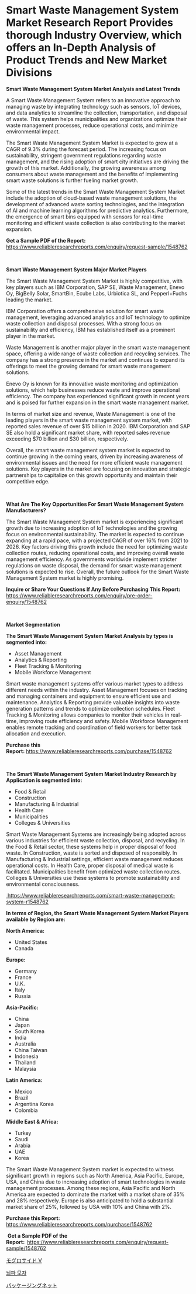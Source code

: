 <p><h1>Smart Waste Management System Market Research Report Provides thorough Industry Overview, which offers an In-Depth Analysis of Product Trends and New Market Divisions</h1></p><p><strong>Smart Waste Management System Market Analysis and Latest Trends</strong></p>
<p><p>A Smart Waste Management System refers to an innovative approach to managing waste by integrating technology such as sensors, IoT devices, and data analytics to streamline the collection, transportation, and disposal of waste. This system helps municipalities and organizations optimize their waste management processes, reduce operational costs, and minimize environmental impact.</p><p>The Smart Waste Management System Market is expected to grow at a CAGR of 9.3% during the forecast period. The increasing focus on sustainability, stringent government regulations regarding waste management, and the rising adoption of smart city initiatives are driving the growth of this market. Additionally, the growing awareness among consumers about waste management and the benefits of implementing smart waste solutions is further fueling market growth.</p><p>Some of the latest trends in the Smart Waste Management System Market include the adoption of cloud-based waste management solutions, the development of advanced waste sorting technologies, and the integration of AI and machine learning algorithms for predictive analytics. Furthermore, the emergence of smart bins equipped with sensors for real-time monitoring and efficient waste collection is also contributing to the market expansion.</p></p>
<p><strong>Get a Sample PDF of the Report:&nbsp;</strong> <a href="https://www.reliableresearchreports.com/enquiry/request-sample/1548762">https://www.reliableresearchreports.com/enquiry/request-sample/1548762</a></p>
<p>&nbsp;</p>
<p><strong>Smart Waste Management System Major Market Players</strong></p>
<p><p>The Smart Waste Management System Market is highly competitive, with key players such as IBM Corporation, SAP SE, Waste Management, Enevo Oy, BigBelly Solar, SmartBin, Ecube Labs, Urbiotica SL, and Pepperl+Fuchs leading the market.</p><p>IBM Corporation offers a comprehensive solution for smart waste management, leveraging advanced analytics and IoT technology to optimize waste collection and disposal processes. With a strong focus on sustainability and efficiency, IBM has established itself as a prominent player in the market.</p><p>Waste Management is another major player in the smart waste management space, offering a wide range of waste collection and recycling services. The company has a strong presence in the market and continues to expand its offerings to meet the growing demand for smart waste management solutions.</p><p>Enevo Oy is known for its innovative waste monitoring and optimization solutions, which help businesses reduce waste and improve operational efficiency. The company has experienced significant growth in recent years and is poised for further expansion in the smart waste management market.</p><p>In terms of market size and revenue, Waste Management is one of the leading players in the smart waste management system market, with reported sales revenue of over $15 billion in 2020. IBM Corporation and SAP SE also hold a significant market share, with reported sales revenue exceeding $70 billion and $30 billion, respectively.</p><p>Overall, the smart waste management system market is expected to continue growing in the coming years, driven by increasing awareness of environmental issues and the need for more efficient waste management solutions. Key players in the market are focusing on innovation and strategic partnerships to capitalize on this growth opportunity and maintain their competitive edge.</p></p>
<p>&nbsp;</p>
<p><strong>What Are The Key Opportunities For Smart Waste Management System Manufacturers?</strong></p>
<p><p>The Smart Waste Management System market is experiencing significant growth due to increasing adoption of IoT technologies and the growing focus on environmental sustainability. The market is expected to continue expanding at a rapid pace, with a projected CAGR of over 16% from 2021 to 2026. Key factors driving this growth include the need for optimizing waste collection routes, reducing operational costs, and improving overall waste management efficiency. As governments worldwide implement stricter regulations on waste disposal, the demand for smart waste management solutions is expected to rise. Overall, the future outlook for the Smart Waste Management System market is highly promising.</p></p>
<p><strong>Inquire or Share Your Questions If Any Before Purchasing This Report:</strong> <a href="https://www.reliableresearchreports.com/enquiry/pre-order-enquiry/1548762">https://www.reliableresearchreports.com/enquiry/pre-order-enquiry/1548762</a></p>
<p>&nbsp;</p>
<p><strong>Market Segmentation</strong></p>
<p><strong>The Smart Waste Management System Market Analysis by types is segmented into:</strong></p>
<p><ul><li>Asset Management</li><li>Analytics & Reporting</li><li>Fleet Tracking & Monitoring</li><li>Mobile Workforce Management</li></ul></p>
<p><p>Smart waste management systems offer various market types to address different needs within the industry. Asset Management focuses on tracking and managing containers and equipment to ensure efficient use and maintenance. Analytics & Reporting provide valuable insights into waste generation patterns and trends to optimize collection schedules. Fleet Tracking & Monitoring allows companies to monitor their vehicles in real-time, improving route efficiency and safety. Mobile Workforce Management enables remote tracking and coordination of field workers for better task allocation and execution.</p></p>
<p><strong>Purchase this Report:&nbsp;</strong><a href="https://www.reliableresearchreports.com/purchase/1548762">https://www.reliableresearchreports.com/purchase/1548762</a></p>
<p>&nbsp;</p>
<p><strong>The Smart Waste Management System Market Industry Research by Application is segmented into:</strong></p>
<p><ul><li>Food & Retail</li><li>Construction</li><li>Manufacturing & Industrial</li><li>Health Care</li><li>Municipalities</li><li>Colleges & Universities</li></ul></p>
<p><p>Smart Waste Management Systems are increasingly being adopted across various industries for efficient waste collection, disposal, and recycling. In the Food & Retail sector, these systems help in proper disposal of food waste. In Construction, waste is sorted and disposed of responsibly. In Manufacturing & Industrial settings, efficient waste management reduces operational costs. In Health Care, proper disposal of medical waste is facilitated. Municipalities benefit from optimized waste collection routes. Colleges & Universities use these systems to promote sustainability and environmental consciousness.</p></p>
<p><a href="https://www.reliableresearchreports.com/smart-waste-management-system-r1548762">&nbsp;https://www.reliableresearchreports.com/smart-waste-management-system-r1548762</a></p>
<p><strong>In terms of Region, the Smart Waste Management System Market Players available by Region are:</strong></p>
<p>
    <p> <strong> North America: </strong>
        <ul>
            <li>United States</li>
            <li>Canada</li>
        </ul>
        </p> 
    <p> <strong> Europe: </strong>
        <ul>
            <li>Germany</li>
            <li>France</li>
            <li>U.K.</li>
            <li>Italy</li>
            <li>Russia</li>
        </ul>
        </p> 
    <p> <strong> Asia-Pacific: </strong>
        <ul>
            <li>China</li>
            <li>Japan</li>
            <li>South Korea</li>
            <li>India</li>
            <li>Australia</li>
            <li>China Taiwan</li>
            <li>Indonesia</li>
            <li>Thailand</li>
            <li>Malaysia</li>
        </ul>
        </p> 
    <p> <strong> Latin America: </strong>
        <ul>
            <li>Mexico</li>
            <li>Brazil</li>
            <li>Argentina Korea</li>
            <li>Colombia</li>
        </ul>
        </p> 
    <p> <strong> Middle East & Africa: </strong>
        <ul>
            <li>Turkey</li>
            <li>Saudi</li>
            <li>Arabia</li>
            <li>UAE</li>
            <li>Korea</li>
        </ul>
    </p>
    </p>
<p><p>The Smart Waste Management System market is expected to witness significant growth in regions such as North America, Asia Pacific, Europe, USA, and China due to increasing adoption of smart technologies in waste management processes. Among these regions, Asia Pacific and North America are expected to dominate the market with a market share of 35% and 28% respectively. Europe is also anticipated to hold a substantial market share of 25%, followed by USA with 10% and China with 2%.</p></p>
<p><strong>Purchase this Report: </strong><a href="https://www.reliableresearchreports.com/purchase/1548762">https://www.reliableresearchreports.com/purchase/1548762</a></p>
<p>&nbsp;<strong>Get a Sample PDF of the Report:&nbsp;&nbsp;</strong><a href="https://www.reliableresearchreports.com/enquiry/request-sample/1548762">https://www.reliableresearchreports.com/enquiry/request-sample/1548762</a></p>
<p><strong></strong></p>
<p><p><a href="https://github.com/RudyBoyer2017/Market-Research-Report-List-1/blob/main/974177020108.md">モグロサイド V</a></p><p><a href="https://github.com/Maeennan456456/Market-Research-Report-List-1/blob/main/533406661503.md">뇌파 모자</a></p><p><a href="https://github.com/lababdou/Market-Research-Report-List-3/blob/main/781308520113.md">パッケージングネット</a></p></p>